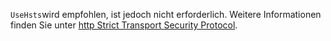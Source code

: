 `UseHsts`wird empfohlen, ist jedoch nicht erforderlich. Weitere Informationen finden Sie unter [http Strict Transport Security Protocol](xref:security/enforcing-ssl#http-strict-transport-security-protocol-hsts).

